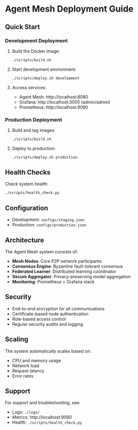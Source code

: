 # Agent Mesh Deployment Guide

## Quick Start

### Development Deployment

1. Build the Docker image:
   ```bash
   ./scripts/build.sh
   ```

2. Start development environment:
   ```bash
   ./scripts/deploy.sh development
   ```

3. Access services:
   - Agent Mesh: http://localhost:8080
   - Grafana: http://localhost:3000 (admin/admin)
   - Prometheus: http://localhost:9090

### Production Deployment

1. Build and tag images:
   ```bash
   ./scripts/build.sh
   ```

2. Deploy to production:
   ```bash
   ./scripts/deploy.sh production
   ```

## Health Checks

Check system health:
```bash
./scripts/health_check.py
```

## Configuration

- Development: `configs/staging.json`
- Production: `configs/production.json`

## Architecture

The Agent Mesh system consists of:

- **Mesh Nodes**: Core P2P network participants
- **Consensus Engine**: Byzantine fault-tolerant consensus
- **Federated Learner**: Distributed learning coordinator
- **Secure Aggregator**: Privacy-preserving model aggregation
- **Monitoring**: Prometheus + Grafana stack

## Security

- End-to-end encryption for all communications
- Certificate-based node authentication
- Role-based access control
- Regular security audits and logging

## Scaling

The system automatically scales based on:
- CPU and memory usage
- Network load
- Request latency
- Error rates

## Support

For support and troubleshooting, see:
- Logs: `./logs/`
- Metrics: http://localhost:9090
- Health: `./scripts/health_check.py`
